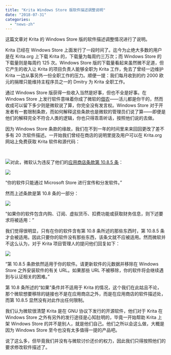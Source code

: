 ```yaml
---
title: "Krita Windows Store 版软件描述调整说明"
date: "2018-07-31"
categories: 
  - "news-zh"
---
```


这篇文章对 Krita 的 Windows Store 版的软件描述调整情况进行了说明。

Krita 已经在 Windows Store 上面发行了一段时间了。迄今为止绝大多数的用户是在 Krita.org 上下载 Krita 的，下载量为每周约三万次；而 Windows Store 的下载量则是每周约 125 次。Windows Store 版的下载量看起来虽然微不足道，但它产生的收入让 Krita 的项目负责人能够全职为 Krita 工作，免去了曾经一边维护 Krita 一边从事另外一份全职工作的压力。顺便一提：我们每月收到的约 2000 欧元的捐赠只能维持主程序员之一的 Dmitry 为 Krita 全职工作。

通过 Windows Store 版获得一些收入当然是好事，但也不全是好事。在 Windows Store 上发行软件意味着你成了微软的[佃农](https://en.wikipedia.org/wiki/Sharecropping)——活儿都是你干的，然而收成可以留下多少则是微软说了算，你完全没有发言权。Windows Store 对于开发者有一套限制条款，而如何解释这些条款也是微软的管理员们说了算——即便是他们的解释完全不符合人类的逻辑，你也只得乖乖听话，按照他们说的去做。

因为 Windows Store 条款的缘故，我们在不到一年的时间里来来回回更改了差不多有 20 次软件描述。一开始我们曾经在商店的说明里提及用户可以在 Krita.org 网站上免费获取 Krita 软件和源代码：

 

[![](/images/posts/2018/store_listing-1024x980.png)](/images/posts/2018/store_listing.png)对此，微软认为违反了他们的[应用商店条款第 10.8.5 条](https://docs.microsoft.com/en-us/legal/windows/agreements/store-policies#108-financial-transactions)：

[![](/images/posts/2018/Screenshot_20180730_151859.png)](/images/posts/2018/Screenshot_20180730_151859.png)

“你的软件只能通过 Microsoft Store 进行宣传和分发软件。”

然而上述条款是第 10.8 条的一部分：

[![](/images/posts/2018/Screenshot_20180730_151934-1024x138.png)](/images/posts/2018/Screenshot_20180730_151934.png)

“如果你的软件包含内购、订阅、虚拟货币、扣费功能或获取财务信息，则下述要求将被适用：”

我们觉得很明显，只有在你的软件含有第 10.8 条所述的那些东西时，第 10.8.5 条才会被适用。因此只要你的软件没有那些东西，该条文就不应被适用。然而微软并不这么认为，对于 Krita 项目管理人的提问他们回复如下：

[![](/images/posts/2018/mail_microsoft-1024x443.png)](/images/posts/2018/mail_microsoft.png)

“第 10.8.5 条款依然适用于你的软件。请更新软件的元数据并移除在 Windows Store 之外安装软件的有关 URL。如果那些 URL 不被移除，你的软件将会继续遇到与认证相关的困难。”

第 10.8 条所述的“如果”条件并不适用于 Krita 的情况，这个我们在此姑且不论，那个微软想要移除的链接也不是在应用商店之外，而是在应用商店的软件描述处，而第 10.8.5 显然没有对此作出任何限制。

我们认为微软很清楚 Krita 是在 GNU 协议下发行的开源软件，他们对于 Krita 在 Windows Store 之外有另外的发行途径是心知肚明的，毕竟一开始帮助 Krita 上架 Windows Store 的并不是别人，就是他们自己。他们之所以会这么做，大概是因为 Windows Store 至今也没有太多值得一提的产品吧。

说了这么多，但毕竟我们并没有与微软讨价还价的权力，因此我们只得按照他们的要求修改软件描述了。

